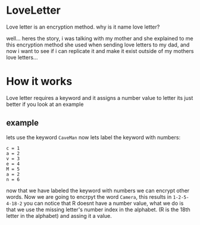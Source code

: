 # LoveLetter
Love letter is an encryption method.
why is it name love letter?

well... heres the story, i was talking with my mother and she explained to me this encryption method she used when sending love letters to my dad, and now i want to see if i can replicate it 
and make it exist outside of my mothers love letters...


# How it works
Love letter requires a keyword and it assigns a number value to letter
its just better if you look at an example
  ## example
  lets use the keyword `CaveMan`
  now lets label the keyword with numbers:
  ```
  c = 1
  a = 2
  v = 3
  e = 4
  M = 5
  a = 2
  n = 6
  ```
  now that we have labeled the keyword with numbers we can encrypt other words.
  Now we are going to encrpyt the word `Camera`, this results in `1-2-5-4-18-2`
  you can notice that R doesnt have a number value, what we do is that we use the missing letter's number index in the alphabet. (R is the 18th letter in the alphabet) and assing it a value.
  
